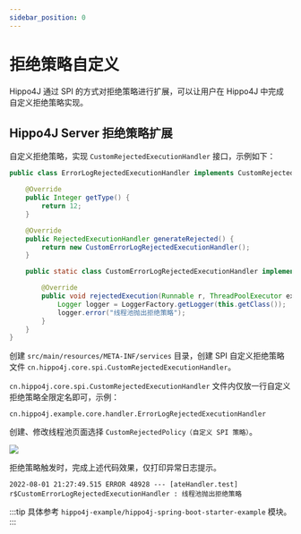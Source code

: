 ```yaml
---
sidebar_position: 0
---
```


# 拒绝策略自定义

Hippo4J 通过 SPI 的方式对拒绝策略进行扩展，可以让用户在 Hippo4J 中完成自定义拒绝策略实现。

## Hippo4J Server 拒绝策略扩展

自定义拒绝策略，实现 `CustomRejectedExecutionHandler` 接口，示例如下：

```java
public class ErrorLogRejectedExecutionHandler implements CustomRejectedExecutionHandler {

    @Override
    public Integer getType() {
        return 12;
    }

    @Override
    public RejectedExecutionHandler generateRejected() {
        return new CustomErrorLogRejectedExecutionHandler();
    }

    public static class CustomErrorLogRejectedExecutionHandler implements RejectedExecutionHandler {

        @Override
        public void rejectedExecution(Runnable r, ThreadPoolExecutor executor) {
            Logger logger = LoggerFactory.getLogger(this.getClass());
            logger.error("线程池抛出拒绝策略");
        }
    }
}
```

创建 `src/main/resources/META-INF/services` 目录，创建 SPI 自定义拒绝策略文件 `cn.hippo4j.core.spi.CustomRejectedExecutionHandler`。

`cn.hippo4j.core.spi.CustomRejectedExecutionHandler` 文件内仅放一行自定义拒绝策略全限定名即可，示例：

```text
cn.hippo4j.example.core.handler.ErrorLogRejectedExecutionHandler
```

创建、修改线程池页面选择 `CustomRejectedPolicy（自定义 SPI 策略）`。

![](https://images-machen.oss-cn-beijing.aliyuncs.com/image-20220801213735751.png)

拒绝策略触发时，完成上述代码效果，仅打印异常日志提示。

```text
2022-08-01 21:27:49.515 ERROR 48928 --- [ateHandler.test] r$CustomErrorLogRejectedExecutionHandler : 线程池抛出拒绝策略
```

:::tip
具体参考 `hippo4j-example/hippo4j-spring-boot-starter-example` 模块。
:::
